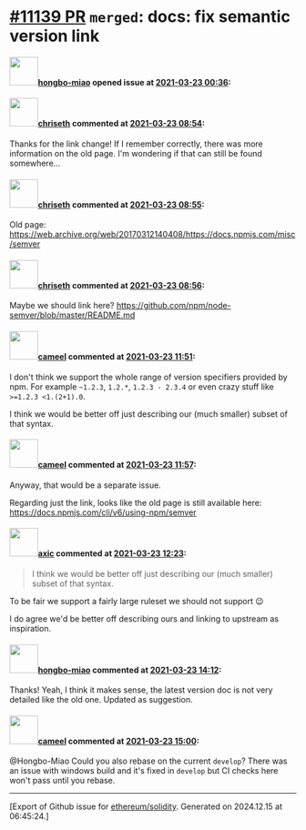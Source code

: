 # [\#11139 PR](https://github.com/ethereum/solidity/pull/11139) `merged`: docs: fix semantic version link

#### <img src="https://avatars.githubusercontent.com/u/3375461?u=f2649f795c2d899a13ddd11d8fb4af302a56b8fd&v=4" width="50">[hongbo-miao](https://github.com/hongbo-miao) opened issue at [2021-03-23 00:36](https://github.com/ethereum/solidity/pull/11139):



#### <img src="https://avatars.githubusercontent.com/u/9073706?v=4" width="50">[chriseth](https://github.com/chriseth) commented at [2021-03-23 08:54](https://github.com/ethereum/solidity/pull/11139#issuecomment-804730236):

Thanks for the link change! If I remember correctly, there was more information on the old page. I'm wondering if that can still be found somewhere...

#### <img src="https://avatars.githubusercontent.com/u/9073706?v=4" width="50">[chriseth](https://github.com/chriseth) commented at [2021-03-23 08:55](https://github.com/ethereum/solidity/pull/11139#issuecomment-804731975):

Old page: https://web.archive.org/web/20170312140408/https://docs.npmjs.com/misc/semver

#### <img src="https://avatars.githubusercontent.com/u/9073706?v=4" width="50">[chriseth](https://github.com/chriseth) commented at [2021-03-23 08:56](https://github.com/ethereum/solidity/pull/11139#issuecomment-804732779):

Maybe we should link here? https://github.com/npm/node-semver/blob/master/README.md

#### <img src="https://avatars.githubusercontent.com/u/137030?v=4" width="50">[cameel](https://github.com/cameel) commented at [2021-03-23 11:51](https://github.com/ethereum/solidity/pull/11139#issuecomment-804839825):

I don't think we support the whole range of version specifiers provided by npm. For example `~1.2.3`, `1.2.*`, `1.2.3 - 2.3.4` or even crazy stuff like  `>=1.2.3 <1.(2+1).0`.

I think we would be better off just describing our (much smaller) subset of that syntax.

#### <img src="https://avatars.githubusercontent.com/u/137030?v=4" width="50">[cameel](https://github.com/cameel) commented at [2021-03-23 11:57](https://github.com/ethereum/solidity/pull/11139#issuecomment-804843229):

Anyway, that would be a separate issue.

Regarding just the link, looks like the old page is still available here: https://docs.npmjs.com/cli/v6/using-npm/semver

#### <img src="https://avatars.githubusercontent.com/u/20340?v=4" width="50">[axic](https://github.com/axic) commented at [2021-03-23 12:23](https://github.com/ethereum/solidity/pull/11139#issuecomment-804860006):

> I think we would be better off just describing our (much smaller) subset of that syntax.

To be fair we support a fairly large ruleset we should not support :wink:

I do agree we'd be better off describing ours and linking to upstream as inspiration.

#### <img src="https://avatars.githubusercontent.com/u/3375461?u=f2649f795c2d899a13ddd11d8fb4af302a56b8fd&v=4" width="50">[hongbo-miao](https://github.com/hongbo-miao) commented at [2021-03-23 14:12](https://github.com/ethereum/solidity/pull/11139#issuecomment-804935677):

Thanks! Yeah, I think it makes sense, the latest version doc is not very detailed like the old one. Updated as suggestion.

#### <img src="https://avatars.githubusercontent.com/u/137030?v=4" width="50">[cameel](https://github.com/cameel) commented at [2021-03-23 15:00](https://github.com/ethereum/solidity/pull/11139#issuecomment-804975269):

@Hongbo-Miao Could you also rebase on the current `develop`? There was an issue with windows build and it's fixed in `develop` but CI checks here won't pass until you rebase.


-------------------------------------------------------------------------------



[Export of Github issue for [ethereum/solidity](https://github.com/ethereum/solidity). Generated on 2024.12.15 at 06:45:24.]
